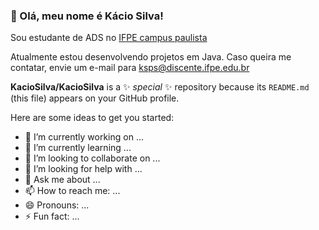 ### 👋 Olá, meu nome é Kácio Silva!

Sou estudante de ADS no [IFPE campus paulista](https://portal.ifpe.edu.br/campus/paulista)

Atualmente estou desenvolvendo projetos em Java.
Caso queira me contatar, envie um e-mail para ksps@discente.ifpe.edu.br


**KacioSilva/KacioSilva** is a ✨ _special_ ✨ repository because its `README.md` (this file) appears on your GitHub profile.

Here are some ideas to get you started:

- 🔭 I’m currently working on ...
- 🌱 I’m currently learning ...
- 👯 I’m looking to collaborate on ...
- 🤔 I’m looking for help with ...
- 💬 Ask me about ...
- 📫 How to reach me: ...
- 😄 Pronouns: ...
- ⚡ Fun fact: ...
